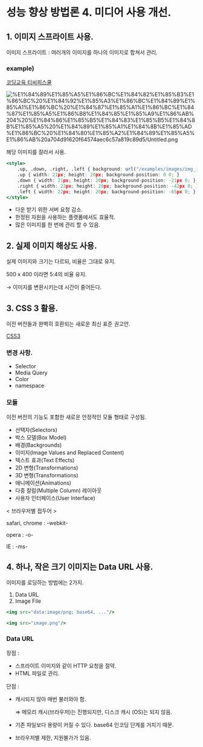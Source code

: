 # 성능 향상 방법론 4. 미디어 사용 개선.

## 1. 이미지 스프라이트 사용.

이미지 스프라이트 : 여러개의 이미지를 하나의 이미지로 합쳐서 관리.

### example)

[코딩교육 티씨피스쿨](http://www.tcpschool.com/css/css_basic_imageSprites)

![%E1%84%89%E1%85%A5%E1%86%BC%E1%84%82%E1%85%B3%E1%86%BC%20%E1%84%92%E1%85%A3%E1%86%BC%E1%84%89%E1%85%A1%E1%86%BC%20%E1%84%87%E1%85%A1%E1%86%BC%E1%84%87%E1%85%A5%E1%86%B8%E1%84%85%E1%85%A9%E1%86%AB%204%20%E1%84%86%E1%85%B5%E1%84%83%E1%85%B5%E1%84%8B%E1%85%A5%20%E1%84%89%E1%85%A1%E1%84%8B%E1%85%AD%E1%86%BC%20%E1%84%80%E1%85%A2%E1%84%89%E1%85%A5%E1%86%AB%20a704d91620f64574aec6c57a819c89d5/Untitled.png](%E1%84%89%E1%85%A5%E1%86%BC%E1%84%82%E1%85%B3%E1%86%BC%20%E1%84%92%E1%85%A3%E1%86%BC%E1%84%89%E1%85%A1%E1%86%BC%20%E1%84%87%E1%85%A1%E1%86%BC%E1%84%87%E1%85%A5%E1%86%B8%E1%84%85%E1%85%A9%E1%86%AB%204%20%E1%84%86%E1%85%B5%E1%84%83%E1%85%B5%E1%84%8B%E1%85%A5%20%E1%84%89%E1%85%A1%E1%84%8B%E1%85%AD%E1%86%BC%20%E1%84%80%E1%85%A2%E1%84%89%E1%85%A5%E1%86%AB%20a704d91620f64574aec6c57a819c89d5/Untitled.png)

해당 이미지를 잘라서 사용.

```jsx
<style>
    .up, .down, .right, .left { background: url("/examples/images/img_image_sprites.png") no-repeat; }
    .up { width: 21px; height: 20px; background-position: 0 0; }
    .down { width: 21px; height: 20px; background-position: -21px 0; }
    .right { width: 22px; height: 20px; background-position: -42px 0; }
    .left { width: 22px; height: 20px; background-position: -65px 0; }
</style>
```

- 다운 받기 위한 서버 요청 감소.
- 한정된 자원을 사용하는 플랫폼에서도 효율적.
- 많은 이미지를 한 번에 관리 할 수 있음.

## 2. 실제 이미지 해상도 사용.

실제 이미지와 크기는 다르되, 비율은 그대로 유지.

500 x 400 이라면 5:4의 비율 유지.

→ 이미지를 변환시키는데 시간이 줄어든다.

## 3. CSS 3 활용.

이전 버전들과 완벽히 호환되는 새로운 최신 표준 권고안.

[CSS3](https://developer.mozilla.org/ko/docs/Archive/CSS3)

### 변경 사항.

- Selector
- Media Query
- Color
- namespace

### 모듈

이전 버전의 기능도 포함한 새로운 안정적인 모듈 형태로 구성됨.

- 선택자(Selectors)
- 박스 모델(Box Model)
- 배경(Backgrounds)
- 이미지(Image Values and Replaced Content)
- 텍스트 효과(Text Effects)
- 2D 변형(Transformations)
- 3D 변형(Transformations)
- 애니메이션(Animations)
- 다중 칼럼(Multiple Column) 레이아웃
- 사용자 인터페이스(User Interface)

< 브라우저별 접두어 >

safari, chrome : -webkit-

opera : -o-

IE : -ms-

## 4. 하나, 작은 크기 이미지는 Data URL 사용.

이미지를 로딩하는 방법에는 2가지.

1. Data URL
2. Image File

```jsx
<img src="data:image/png; base64, ..."/>

<img src="image.png"/>
```

### Data URL

장점 :

- 스프라이트 이미지와 같이 HTTP 요청을 절약.
- HTML 파일로 관리.

단점 : 

- 캐시되지 않아 매번 불러와야 함.

    ⇒ 메모리 캐시(브라우저)는 진행되지만, 디스크 캐시 (OS)는 되지 않음.

- 기존 파일보다 용량이 커질 수 있다. base64 인코딩 단계를 거치기 때문.
- 브라우저별 제한, 지원불가가 있음.